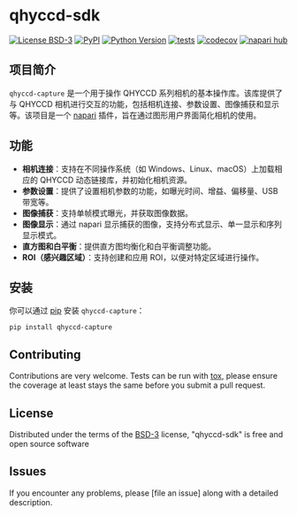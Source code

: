 # qhyccd-sdk

[![License BSD-3](https://img.shields.io/pypi/l/qhyccd-sdk.svg?color=green)](https://github.com//qhyccd-sdk/raw/main/LICENSE)
[![PyPI](https://img.shields.io/pypi/v/qhyccd-sdk.svg?color=green)](https://pypi.org/project/qhyccd-sdk)
[![Python Version](https://img.shields.io/pypi/pyversions/qhyccd-sdk.svg?color=green)](https://python.org)
[![tests](https://github.com//qhyccd-sdk/workflows/tests/badge.svg)](https://github.com//qhyccd-sdk/actions)
[![codecov](https://codecov.io/gh//qhyccd-sdk/branch/main/graph/badge.svg)](https://codecov.io/gh//qhyccd-sdk)
[![napari hub](https://img.shields.io/endpoint?url=https://api.napari-hub.org/shields/qhyccd-sdk)](https://napari-hub.org/plugins/qhyccd-sdk)

## 项目简介

`qhyccd-capture` 是一个用于操作 QHYCCD 系列相机的基本操作库。该库提供了与 QHYCCD 相机进行交互的功能，包括相机连接、参数设置、图像捕获和显示等。该项目是一个 [napari] 插件，旨在通过图形用户界面简化相机的使用。

## 功能

- **相机连接**：支持在不同操作系统（如 Windows、Linux、macOS）上加载相应的 QHYCCD 动态链接库，并初始化相机资源。
- **参数设置**：提供了设置相机参数的功能，如曝光时间、增益、偏移量、USB 带宽等。
- **图像捕获**：支持单帧模式曝光，并获取图像数据。
- **图像显示**：通过 napari 显示捕获的图像，支持分布式显示、单一显示和序列显示模式。
- **直方图和白平衡**：提供直方图均衡化和白平衡调整功能。
- **ROI（感兴趣区域）**：支持创建和应用 ROI，以便对特定区域进行操作。

## 安装

你可以通过 [pip] 安装 `qhyccd-capture`：

    pip install qhyccd-capture




## Contributing

Contributions are very welcome. Tests can be run with [tox], please ensure
the coverage at least stays the same before you submit a pull request.

## License

Distributed under the terms of the [BSD-3] license,
"qhyccd-sdk" is free and open source software

## Issues

If you encounter any problems, please [file an issue] along with a detailed description.

[napari]: https://github.com/napari/napari
[copier]: https://copier.readthedocs.io/en/stable/
[@napari]: https://github.com/napari
[MIT]: http://opensource.org/licenses/MIT
[BSD-3]: http://opensource.org/licenses/BSD-3-Clause
[GNU GPL v3.0]: http://www.gnu.org/licenses/gpl-3.0.txt
[GNU LGPL v3.0]: http://www.gnu.org/licenses/lgpl-3.0.txt
[Apache Software License 2.0]: http://www.apache.org/licenses/LICENSE-2.0
[Mozilla Public License 2.0]: https://www.mozilla.org/media/MPL/2.0/index.txt
[napari-plugin-template]: https://github.com/napari/napari-plugin-template

[napari]: https://github.com/napari/napari
[tox]: https://tox.readthedocs.io/en/latest/
[pip]: https://pypi.org/project/pip/
[PyPI]: https://pypi.org/
